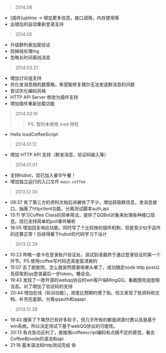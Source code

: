 > 2014.06

* [插件]uptime  -> 增加更多信息，接口调用，内存使用等
* 出错后的自动重新登录支持

> 2014.05

* 升级群列表加密验证
* 防掉线处理ing
* 忽略长时间离线消息

> 2014.03.21

* 增加讨论组支持
* 优化发消息随机数策略，希望能修复偶尔无法发送群消息的问题
* 尝试优化编码风格
* HTTP API Server 修改为插件支持
* 增加插件重新加载功能

> 2014.03.19
> > PS. 暂时未使用 iced 特性

* Hello IcedCoffeeScript


> 2014.01.12

* 增加 HTTP API 支持（群发消息，验证码输入等）

> 2014.01.01

* 支持hubot，现已加入豪华午餐！
* 增加独立运行的入口文件 `main.coffee`

> 2013.12.30

* 08:37 有了第三方的资料文档后进展快了不少，增加获取群信息，发消息接口，抽离了httpclient功能，分离测试脚本auth,api
* 13:11 学习Coffee Class的简单用法，提供了QQBot对象来处理各种接口信息。现已支持简单的poll事件解析
* 18:05 增加回复响应功能，同时写了个比较挫的插件机制，但是至少似乎运作的还算正常！后续得看下hubot的代码学习下设计

> 2013.12.29

* 10:23 昨晚一直卡在登录账户验证处，调试到凌晨终于通过登录验证的第一个环节。PS.使用coffee写代码还真是蛮清爽的
* 15:07 去了趟医院，怎么就突然感冒咳嗽头晕了。成功搞定node http post以及获取到qq登录最后一步token。睡会会。  
* 19:43 发现了一款开源的webqq协议的win客户端MingQQ，看截图完成度相当高。对了增加了验证码的支持
* 20:44 增加在线（轮训功能），进度比预期的慢了些。但又发现了些资料和文档，补充在底部。分离qqauth和qqapi

> 2013.12.28  

* 19:43 搜索了下果然已有好多轮子，但几乎所有的都是闭源付费以及是基于win系统。所以决定测试下基于webQQ协议的可能性。  
* 20:13 有点急功近利了，直接用coffeescript编码有点搞不定的感觉。看会Coffee和node的语法和api  
* 21:18 基本语法和http测试完成 :smile:  
